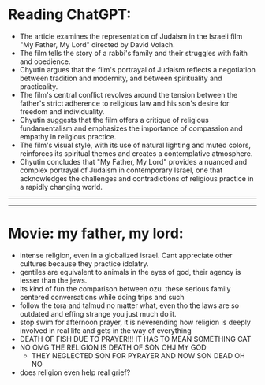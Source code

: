 # Reading ChatGPT:
-   The article examines the representation of Judaism in the Israeli film "My Father, My Lord" directed by David Volach.
-   The film tells the story of a rabbi's family and their struggles with faith and obedience.
-   Chyutin argues that the film's portrayal of Judaism reflects a negotiation between tradition and modernity, and between spirituality and practicality.
-   The film's central conflict revolves around the tension between the father's strict adherence to religious law and his son's desire for freedom and individuality.
-   Chyutin suggests that the film offers a critique of religious fundamentalism and emphasizes the importance of compassion and empathy in religious practice.
-   The film's visual style, with its use of natural lighting and muted colors, reinforces its spiritual themes and creates a contemplative atmosphere.
-   Chyutin concludes that "My Father, My Lord" provides a nuanced and complex portrayal of Judaism in contemporary Israel, one that acknowledges the challenges and contradictions of religious practice in a rapidly changing world.
-----------------------------------------------------------------------
-----------------------------------------------------------------------
# Movie: my father, my lord:
- intense religion, even in a globalized israel. Cant appreciate other cultures because they practice idolatry. 
- gentiles are equivalent to animals in the eyes of god, their agency is lesser than the jews. 
- its kind of fun the comparison between ozu. these serious family centered conversations while doing trips and such
- follow the tora and talmud no matter what, even tho the laws are so outdated and effing strange you just much do it. 
- stop swim for afternoon prayer, it is neverending how religion is deeply involved in real life and gets in the way of everything
- DEATH OF FISH DUE TO PRAYER!!! IT HAS TO MEAN SOMETHING CAT
- NO OMG THE RELIGION IS DEATH OF SON OHJ MY GOD
	- THEY NEGLECTED SON FOR PYRAYER AND NOW SON DEAD OH NO
- does religion even help real grief?